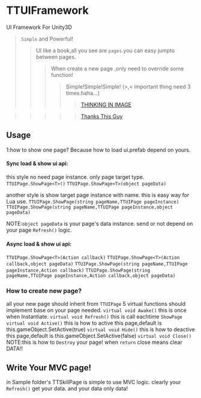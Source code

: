 # TTUIFramework
UI Framework For Unity3D
>`Simple` and Powerful!
>>UI like a book,all you see are `pages`.you can easy jumpto between pages.
>>>When create a new page ,only need to override some function!
>>>>Simple!Simple!Simple! (>,< important thing need 3 times.haha...)
>>>>>[THINKING IN IMAGE](https://www.processon.com/embed/55ee822fe4b0f2eb8914c311)



>>>>>[Thanks This Guy](https://github.com/MrNerverDie/Unity-UI-Framework)

## Usage
1:how to show one page?
Because how to load ui.prefab depend on yours.

#### Sync load & show ui api:
this style no need page instance. only page target type.
`TTUIPage.ShowPage<T>()`
`TTUIPage.ShowPage<T>(object pageData)`

another style is show target page instance with name. this is easy way for Lua use.
`TTUIPage.ShowPage(string pageName,TTUIPage pageInstance)`
`TTUIPage.ShowPage(string pageName,TTUIPage pageInstance,object pageData)`

NOTE:`object pageData` is your page's data instance. send or not depend on your page `Refresh()` logic.

#### Async load & show ui api:
`TTUIPage.ShowPage<T>(Action callback)`
`TTUIPage.ShowPage<T>(Action callback,object pageData)`
`TTUIPage.ShowPage(string pageName,TTUIPage pageInstance,Action callback)`
`TTUIPage.ShowPage(string pageName,TTUIPage pageInstance,Action callback,object pageData)`

### How to create new page?
all your new page should inherit from `TTUIPage`
5 virtual functions should implement base on your page needed.
`virtual void Awake()` this is once when Instantiate.
`virtual void Refresh()` this is call eachtime `ShowPage`
`virtual void Active()` this is how to active this page,default is this.gameObject.SetActive(true)
`virtual void Hide()` this is how to deactive this page,default is this.gameObject.SetActive(false)
`virtual void Close()` NOTE:this is how to `Destroy` your page! when `return` close means clear DATA!!

## Write Your MVC page!
in Sample folder's TTSkillPage is simple to use MVC logic. clearly your `Refresh()` get your data. and your data only data! 
